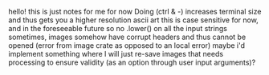 hello! this is just notes for me for now
Doing (ctrl & -) increases terminal size and thus gets you a higher resolution ascii art 
this is case sensitive for now, and in the foreseeable future so no .lower() on all the input strings
sometimes, images somehow have corrupt headers and thus cannot be opened (error from image crate as opposed to an local error)
maybe i'd implement something where I will just re-save images that needs processing to ensure validity (as an option through user input arguments)?
